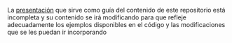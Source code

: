 La [presentación]([https://github.com/hiebra/INIC-JAVA/blob/a86130bf5c7bde0ee7116de96c0bca3eb7a45282/index.pptx](https://github.com/hiebra/INIC-JAVA/blob/a86130bf5c7bde0ee7116de96c0bca3eb7a45282/index.pptx)) que sirve como guía del contenido de este repositorio está incompleta y su contenido se irá modificando para que refleje adecuadamente los ejemplos disponibles en el código y las modificaciones que se les puedan ir incorporando

